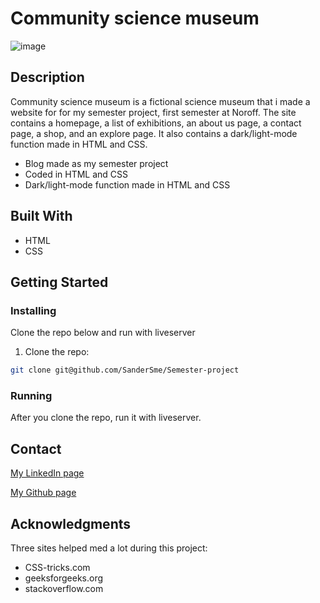 # Community science museum

![image](https://user-images.githubusercontent.com/89382184/172601048-4ecaa475-dc76-45a1-b2d0-aaf1d2fd50f6.png)

## Description

Community science museum is a fictional science museum that i made a website for for my semester project, first semester at Noroff. The site contains a homepage, a list of exhibitions, an about us page, a contact page, a shop, and an explore page. It also contains a dark/light-mode function made in HTML and CSS.

- Blog made as my semester project
- Coded in HTML and CSS
- Dark/light-mode function made in HTML and CSS

## Built With

- HTML
- CSS

## Getting Started

### Installing

Clone the repo below and run with liveserver

1. Clone the repo:

```bash
git clone git@github.com/SanderSme/Semester-project
```

### Running

After you clone the repo, run it with liveserver.

## Contact

[My LinkedIn page](www.linkedin.com/in/sander-smedb%C3%B8l-6b6352224/)

[My Github page](www.github.com/SanderSme)

## Acknowledgments

Three sites helped med a lot during this project:

- CSS-tricks.com
- geeksforgeeks.org
- stackoverflow.com
